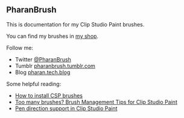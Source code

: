 ## PharanBrush

This is documentation for my Clip Studio Paint brushes.

You can find my brushes in [my shop](https://ko-fi.com/pharanbrush/shop).


Follow me:
- Twitter [@PharanBrush](https://twitter.com/PharanBrush/)
- Tumblr [pharanbrush.tumblr.com](https://pharanbrush.tumblr.com)
- Blog [pharan.tech.blog](https://pharan.tech.blog)

Some helpful reading:
- [How to install CSP brushes](how-to-install-csp-brushes/)
- [Too many brushes? Brush Management Tips for Clip Studio Paint](brush-management-tips/)
- [Pen direction support in Clip Studio Paint](/clip-studio-paint-direction-of-pen/)

